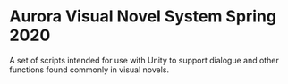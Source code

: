 # Aurora Visual Novel System Spring 2020
 A set of scripts intended for use with Unity to support dialogue and other functions found commonly in visual novels.
